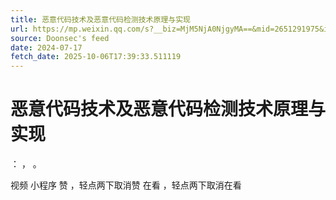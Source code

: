 ```yaml
---
title: 恶意代码技术及恶意代码检测技术原理与实现
url: https://mp.weixin.qq.com/s?__biz=MjM5NjA0NjgyMA==&mid=2651291975&idx=3&sn=cb0c294169f0c971ef7bba6f1bb731d0
source: Doonsec's feed
date: 2024-07-17
fetch_date: 2025-10-06T17:39:33.511119
---
```


# 恶意代码技术及恶意代码检测技术原理与实现

：
，
。

视频
小程序
赞
，轻点两下取消赞
在看
，轻点两下取消在看